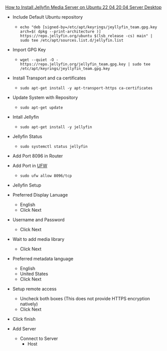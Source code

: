 [How to Install Jellyfin Media Server on Ubuntu 22 04 20 04 Server Desktop](https://www.linuxbabe.com/ubuntu/install-jellyfin-media-server-ubuntu-20-04)<br />

* Include Default Ubuntu repository
  * `echo "deb [signed-by=/etc/apt/keyrings/jeyllyfin_team.gpg.key arch=$( dpkg --print-architecture )] https://repo.jellyfin.org/ubuntu $(lsb_release -cs) main" | sudo tee /etc/apt/sources.list.d/jellyfin.list`
* Import GPG Key
  * `wget --quiet -O - https://repo.jellyfin.org/jellyfin_team.gpg.key | sudo tee /etc/apt/keyrings/jeyllyfin_team.gpg.key`
* Install Transport and ca certificates
  * `sudo apt-get install -y apt-transport-https ca-certificates`
* Update System with Repository
  * `sudo apt-get update`
* Intall Jellyfin
  * `sudo apt-get install -y jellyfin`
* Jellyfin Status
  * `sudo systemctl status jellyfin`
* Add Port 8096 in Router
* Add Port in [UFW](https://github.com/Cuates/ubuntuinstall/tree/main/system/ufw)
  * `sudo ufw allow 8096/tcp`

* Jellyfin Setup
 * Preferred Display Lanuage
   * English
   * Click Next
 * Username and Password
   * Click Next
 * Wait to add media library
   * Click Next
 * Preferred metadata language
   * English
   * United States
   * Click Next
 * Setup remote access
   * Uncheck both boxes (This does not provide HTTPS encryption natively)
   * Click Next
 * Click finish
 * Add Server
   * Connect to Server
     * Host
